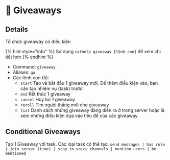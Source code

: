 # 🎉 Giveaways

## Details

Tổ chức giveaway có điều kiện

{% hint style="info" %}
Sử dụng `cathelp giveaway [lệnh con]` để xem chi tiết hơn
{% endhint %}

* Command: `giveaway`
* Aliases: `ga`
* Các lệnh con (5):
  * `start` Tạo và bắt đầu 1 giveaway mới. Để thêm điều kiện vào, bạn cần tạo nhiệm vụ (task) trước!
  * `end` Kết thúc 1 giveaway
  * `cancel` Hủy bỏ 1 giveaway
  * `reroll` Tìm người thắng mới cho giveaway
  * `list` Danh sách những giveaway đang diễn ra ở trong server hoặc là xem những điều kiện dựa vào tiêu đề của các giveaway

## Conditional Giveaways

Tạo 1 Giveaway với task. Các loại task có thể tạo: `send messages | has role | join server (time) | stay in voice channels | mention users | be mentioned`
